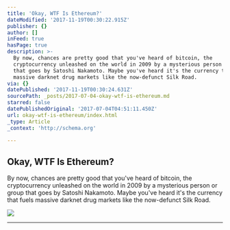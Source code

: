 ```yaml
---
title: 'Okay, WTF Is Ethereum?'
dateModified: '2017-11-19T00:30:22.915Z'
publisher: {}
author: []
inFeed: true
hasPage: true
description: >-
  By now, chances are pretty good that you've heard of bitcoin, the
  cryptocurrency unleashed on the world in 2009 by a mysterious person or group
  that goes by Satoshi Nakamoto. Maybe you've heard it's the currency that fuels
  massive darknet drug markets like the now-defunct Silk Road.
via: {}
datePublished: '2017-11-19T00:30:24.631Z'
sourcePath: _posts/2017-07-04-okay-wtf-is-ethereum.md
starred: false
datePublishedOriginal: '2017-07-04T04:51:11.450Z'
url: okay-wtf-is-ethereum/index.html
_type: Article
_context: 'http://schema.org'

---
```

<article style=""><h1>Okay, WTF Is Ethereum?</h1><p>By now, chances are pretty good that you've heard of bitcoin, the cryptocurrency unleashed on the world in 2009 by a mysterious person or group that goes by Satoshi Nakamoto. Maybe you've heard it's the currency that fuels massive darknet drug markets like the now-defunct Silk Road.</p><img src="https://video-images.vice.com/articles/59430ef5c9d1e720923df728/lede/1497611945661-shutterstock_650811640.jpeg?crop=1xw:0.8439609902475619xh;center,center&amp;resize=1200:*" /></article>

---